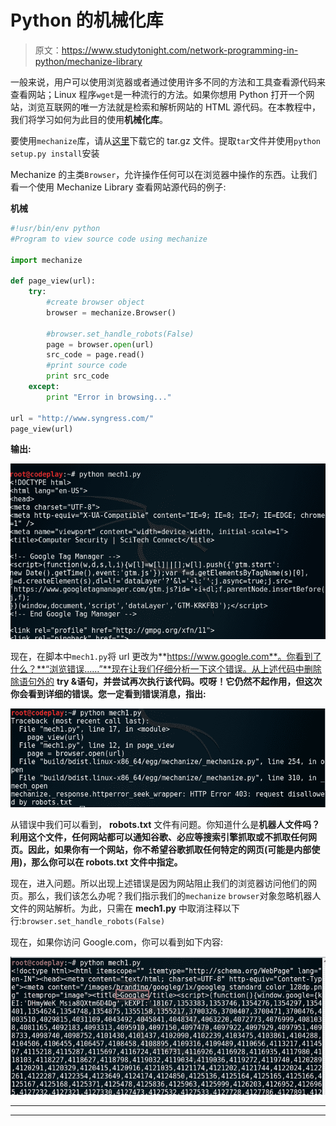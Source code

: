 # Python 的机械化库

> 原文：<https://www.studytonight.com/network-programming-in-python/mechanize-library>

一般来说，用户可以使用浏览器或者通过使用许多不同的方法和工具查看源代码来查看网站；Linux 程序`wget`是一种流行的方法。如果你想用 Python 打开一个网站，浏览互联网的唯一方法就是检索和解析网站的 HTML 源代码。在本教程中，我们将学习如何为此目的使用**机械化库**。

要使用`mechanize`库，请从[这里](https://pypi.python.org/pypi/mechanize/)下载它的 tar.gz 文件。提取`tar`文件并使用`python setup.py install`安装

Mechanize 的主类`Browser`，允许操作任何可以在浏览器中操作的东西。让我们看一个使用 Mechanize Library 查看网站源代码的例子:

**机械**

```py
#!usr/bin/env python
#Program to view source code using mechanize

import mechanize

def page_view(url):
	try:
		#create browser object
		browser = mechanize.Browser()

		#browser.set_handle_robots(False)
		page = browser.open(url)
		src_code = page.read()
		#print source code
		print src_code  	
	except:
		print "Error in browsing..."

url = "http://www.syngress.com/"
page_view(url)
```

**输出:**

![Mechanize Library](img/6c75c782d7cd7c708b7de10e618fbcd3.png)

现在，在脚本中`mech1.py`将 url 更改为**https://www.google.com**。你看到了什么？**“浏览错误……”**现在让我们仔细分析一下这个错误。从上述代码中删除除语句外的 **try &语句，并尝试再次执行该代码。哎呀！它仍然不起作用，但这次你会看到详细的错误。您一定看到错误消息，指出:**

![error with robots.txt while using mechanize Library](img/df12ed378ff2694e7c4fcbb59e98a62f.png)

从错误中我们可以看到， **robots.txt** 文件有问题。你知道什么是**机器人文件吗？利用这个文件，任何网站都可以通知谷歌、必应等搜索引擎抓取或不抓取任何网页。因此，如果你有一个网站，你不希望谷歌抓取任何特定的网页(可能是内部使用)，那么你可以在 **robots.txt** 文件中指定。**

现在，进入问题。所以出现上述错误是因为网站阻止我们的浏览器访问他们的网页。那么，我们该怎么办呢？我们指示我们的`mechanize` `browser`对象忽略机器人文件的网站解析。为此，只需在 **mech1.py** 中取消注释以下行:`browser.set_handle_robots(False)`

现在，如果你访问 Google.com，你可以看到如下内容:

![access google.com using mechanize Library](img/e659217d4ed73ffcd7876ee3fa4b60b1.png)

* * *

* * *